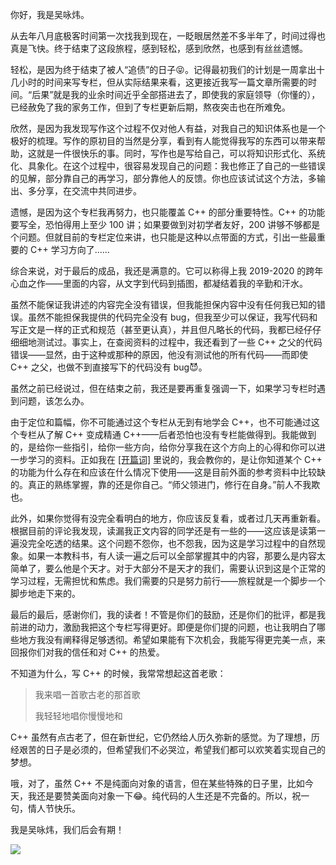 你好，我是吴咏炜。

从去年八月底极客时间第一次找我到现在，一眨眼居然差不多半年了，时间过得也真是飞快。终于结束了这段旅程，感到轻松，感到欣然，也感到有丝丝遗憾。

轻松，是因为终于结束了被人“追债”的日子😝。记得最初我们的计划是一周拿出十几小时的时间来写专栏，但从实际结果来看，这更接近我写一篇文章所需要的时间。“后果”就是我的业余时间近乎全部搭进去了，即使我的家庭领导（你懂的），已经赦免了我的家务工作，但到了专栏更新后期，熬夜突击也在所难免。

欣然，是因为我发现写作这个过程不仅对他人有益，对我自己的知识体系也是一个极好的梳理。写作的原初目的当然是分享，看到有人能觉得我写的东西可以带来帮助，这就是一件很快乐的事。同时，写作也是写给自己，可以将知识形式化、系统化、具象化。在这个过程中，很容易发现自己的问题：我也修正了自己的一些错误的见解，部分靠自己的再学习，部分靠他人的反馈。你也应该试试这个方法，多输出、多分享，在交流中共同进步。

遗憾，是因为这个专栏我再努力，也只能覆盖 C++ 的部分重要特性。C++ 的功能要写全，恐怕得用上至少 100 讲；如果要做到对初学者友好，200 讲够不够都是个问题。但就目前的专栏定位来讲，也只能是这种以点带面的方式，引出一些最重要的 C++ 学习方向了……

综合来说，对于最后的成品，我还是满意的。它可以称得上我 2019-2020 的跨年心血之作——里面的内容，从文字到代码到插图，都凝结着我的辛勤和汗水。

虽然不能保证我讲述的内容完全没有错误，但我能担保内容中没有任何我已知的错误。虽然不能担保我提供的代码完全没有 bug，但我至少可以保证，我写代码和写正文是一样的正式和规范（甚至更认真），并且但凡略长的代码，我都已经仔仔细细地测试过。事实上，在查阅资料的过程中，我还看到了一些 C++ 之父的代码错误——显然，由于这种或那种的原因，他没有测试他的所有代码——而即使 C++ 之父，也做不到直接写下的代码没有 bug😈。

虽然之前已经说过，但在结束之前，我还是要再重复强调一下，如果学习专栏时遇到问题，该怎么办。

由于定位和篇幅，你不可能通过这个专栏从无到有地学会 C++，也不可能通过这个专栏从了解 C++ 变成精通 C++——后者恐怕也没有专栏能做得到。我能做到的，是给你一些指引，给你一些方向，给你分享我在这个方向上的心得和你可以进一步学习的资料。正如我在 [\[开篇词\]](https://time.geekbang.org/column/article/169177) 里说的，我会教你的，是让你知道某个 C++ 的功能为什么存在和应该在什么情况下使用——这是目前外面的参考资料中比较缺的。真正的熟练掌握，靠的还是你自己。“师父领进门，修行在自身。”前人不我欺也。

此外，如果你觉得有没完全看明白的地方，你应该反复看，或者过几天再重新看。根据目前的评论我发现，读漏我正文内容的同学还是有一些的——这应该是读第一遍没完全吃透的结果。这个问题不怨你，也不怨我，因为这是学习过程中的自然现象。如果一本教科书，有人读一遍之后可以全部掌握其中的内容，那要么是内容太简单了，要么他是个天才。对于大部分不是天才的我们，需要认识到这是个正常的学习过程，无需担忧和焦虑。我们需要的只是努力前行——旅程就是一个脚步一个脚步地走下来的。

最后的最后，感谢你们，我的读者！不管是你们的鼓励，还是你们的批评，都是我前进的动力，激励我把这个专栏写得更好。即便是你们提的问题，也让我明白了哪些地方我没有阐释得足够透彻。希望如果能有下次机会，我能写得更完美一点，来回报你们对我的信任和对 C++ 的热爱。

不知道为什么，写 C++ 的时候，我常常想起这首老歌：

> 我来唱一首歌古老的那首歌
>
> 我轻轻地唱你慢慢地和

C++ 虽然有点古老了，但在新世纪，它仍然给人历久弥新的感觉。为了理想，历经艰苦的日子是必须的，但希望我们不必哭泣，希望我们都可以欢笑着实现自己的梦想。

哦，对了，虽然 C++ 不是纯面向对象的语言，但在某些特殊的日子里，比如今天，我还是要赞美面向对象一下😂。纯代码的人生还是不完备的。所以，祝一句，情人节快乐。

我是吴咏炜，我们后会有期！

[![](https://static001.geekbang.org/resource/image/51/cd/51a6f73a5433b7347d68f924c9e3efcd.jpg?wh=1142*801)](https://jinshuju.net/f/RoxGGS)